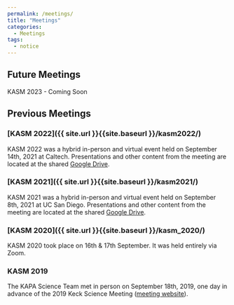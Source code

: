 ```yaml
---
permalink: /meetings/
title: "Meetings"
categories:
  - Meetings
tags:
  - notice
---
```


## Future Meetings
KASM 2023 - Coming Soon

## Previous Meetings

### [KASM 2022]({{ site.url }}{{site.baseurl }}/kasm2022/)
KASM 2022 was a hybrid in-person and virtual event held on September 14th, 2021 at Caltech.
Presentations and other content from the meeting are located at the shared <a href="https://drive.google.com/drive/folders/1_gg3oRpkLogrgmz2ww4VGKRxPuSldNqc?usp=sharing">Google Drive</a>.

### [KASM 2021]({{ site.url }}{{site.baseurl }}/kasm2021/)
KASM 2021 was a hybrid in-person and virtual event held on September 8th, 2021 at UC San Diego.
Presentations and other content from the meeting are located at the shared <a href="https://drive.google.com/drive/folders/1fH-ze8oiaY658az0unbqLhjzAfCJC_X8?usp=sharing">Google Drive</a>.

### [KASM 2020]({{ site.url }}{{site.baseurl }}/kasm_2020/)
KASM 2020 took place on 16th & 17th September. It was held entirely via Zoom.

### KASM 2019
The KAPA Science Team met in person on September 18th, 2019, one day in advance of the 2019 Keck
Science Meeting (<a href="https://conferences.pa.ucla.edu/kapa-science-meeting-2019/">meeting website</a>).
